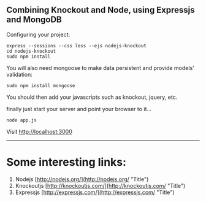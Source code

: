 
Combining Knockout and Node, using Expressjs and MongoDB
--------

Configuring your project:

````
express --sessions --css less --ejs nodejs-knockout
cd nodejs-knockout
sudo npm install
````

You will also need mongoose to make data persistent and provide models' validation:
````
sudo npm install mongoose
````

You should then add your javascripts such as knockout, jquery, etc.

finally just start your server and point your browser to it...
````
node app.js
````
Visit [http://localhost:3000](http://localhost:3000 "Title")



--------
Some interesting links:
===============

1. Nodejs [http://nodejs.org/](http://nodejs.org/ "Title")
1. Knockoutjs [http://knockoutjs.com/](http://knockoutjs.com/ "Title")
1. Expressjs [http://expressjs.com/](http://expressjs.com/ "Title")

